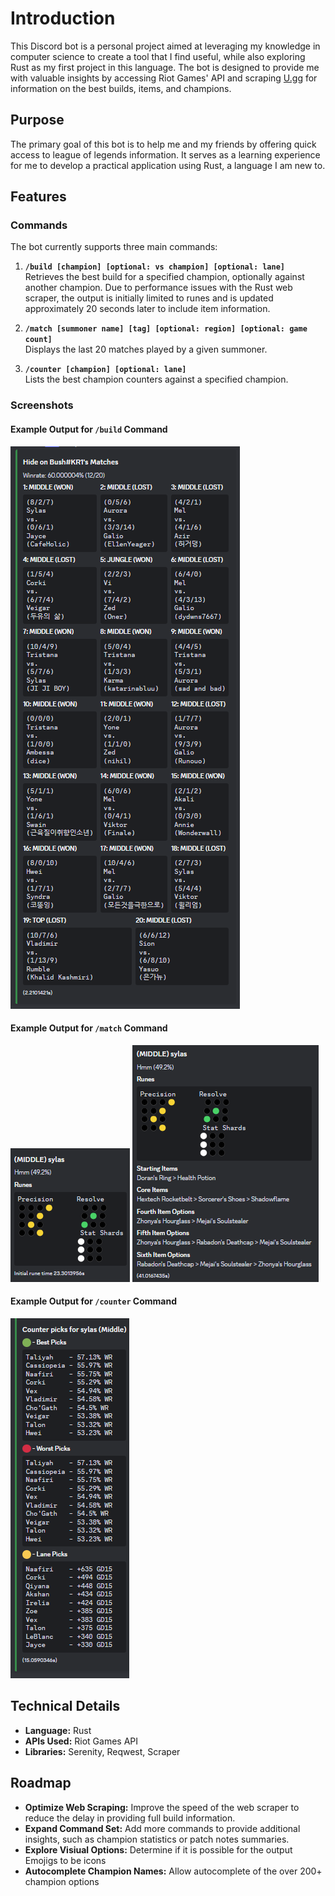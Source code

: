 # Introduction

This Discord bot is a personal project aimed at leveraging my knowledge in computer science to create a tool that I find useful, while also exploring Rust as my first project in this language. The bot is designed to provide me with valuable insights by accessing Riot Games' API and scraping [U.gg](https://u.gg/) for information on the best builds, items, and champions.

## Purpose

The primary goal of this bot is to help me and my friends by offering quick access to league of legends information. It serves as a learning experience for me to develop a practical application using Rust, a language I am new to.

## Features

### Commands

The bot currently supports three main commands:

1. **`/build [champion] [optional: vs champion] [optional: lane]`**  
   Retrieves the best build for a specified champion, optionally against another champion. Due to performance issues with the Rust web scraper, the output is initially limited to runes and is updated approximately 20 seconds later to include item information.

2. **`/match [summoner name] [tag] [optional: region] [optional: game count]`**  
   Displays the last 20 matches played by a given summoner.

3. **`/counter [champion] [optional: lane]`**  
   Lists the best champion counters against a specified champion.

### Screenshots

#### Example Output for `/build` Command

![Match Command Output](matches.png)

#### Example Output for `/match` Command

![Build Command Output](build.png)
![Build Command Output](build_complete.png)

#### Example Output for `/counter` Command

![Counter Command Output](counters.png)

## Technical Details

- **Language:** Rust
- **APIs Used:** Riot Games API
- **Libraries:** Serenity, Reqwest, Scraper

## Roadmap

- **Optimize Web Scraping:** Improve the speed of the web scraper to reduce the delay in providing full build information.
- **Expand Command Set:** Add more commands to provide additional insights, such as champion statistics or patch notes summaries.
- **Explore Visiual Options:** Determine if it is possible for the output Emojigs to be icons
- **Autocomplete Champion Names:** Allow autocomplete of the over 200+ champion options
